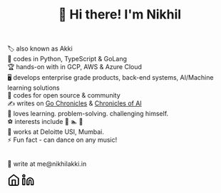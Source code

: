 <h1 align='center'>👋 Hi there! I'm Nikhil</h1><br>
<p align='left'>
🏷 also known as Akki<br>
🧠 codes in Python, TypeScript & GoLang<br>
🏆 hands-on with in GCP, AWS & Azure Cloud<br>
🖥 develops enterprise grade products, back-end systems, AI/Machine learning solutions<br>
💪 codes for open source & community<br>
✍️ writes on <a href="https://gochronicles.com/author/nikhilakki/">Go Chronicles</a> & <a href="https://chroniclesofai.com/author/akki/">Chronicles of AI</a><br>
<!-- 🎬 creates, writes and shoots film. podcasts. documentary. video.<br> -->
💙 loves learning. problem-solving. challenging himself.<br>
⚽ interests include 🚴 🏊 🏃<br>
📌 works at Deloitte USI, Mumbai.<br>
⚡ Fun fact - can dance on any music!</p><br>
📧 write at me@nikhilakki.in

<p align='left'>
<a href="http://nikhilakki.in" target="_blank" title="Homepage"><img height="28" src="https://raw.githubusercontent.com/feathericons/feather/master/icons/home.svg"></a>
<a href="https://www.linkedin.com/in/nikhilakki/" target="_blank" title="LinkedIn"><img height="28"  src="https://raw.githubusercontent.com/feathericons/feather/master/icons/linkedin.svg"></a>
<!-- <a href="https://www.instagram.com/nikhilakki/" target="_blank" title="Instagram"><img height="28" src="https://raw.githubusercontent.com/feathericons/feather/master/icons/instagram.svg"></i></a>
<a href="https://twitter.com/akkithetechie" target="_blank" title="Twitter"><img  height="28" src="https://raw.githubusercontent.com/feathericons/feather/master/icons/twitter.svg"></a>
<a href="https://www.facebook.com/nikhil.ravindra.akki/" target="_blank" title="Facebook"><img  height="28" src="https://raw.githubusercontent.com/feathericons/feather/master/icons/facebook.svg"></a> -->
<!-- <a href="https://www.youtube.com/user/nikhilakki" target="_blank" title="Youtube"><img  height="28" src="https://raw.githubusercontent.com/feathericons/feather/master/icons/youtube.svg"></a> -->
<!-- <a href="https://www.codewars.com/users/nikhilakki" target="_blank" title="CodeWars"><img  height="28" src="https://raw.githubusercontent.com/feathericons/feather/master/icons/code.svg"></a> -->
<!-- <a href="https://www.hackerrank.com/nikhilakki" target="_blank" title="HackerRank"><img  height="28" src="https://raw.githubusercontent.com/feathericons/feather/master/icons/code.svg"></a> -->
</p>
